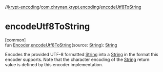 //[krypt-encoding](../../index.md)/[com.chrynan.krypt.encoding](index.md)/[encodeUtf8ToString](encode-utf8-to-string.md)

# encodeUtf8ToString

[common]\
fun [Encoder](-encoder/index.md).[encodeUtf8ToString](encode-utf8-to-string.md)(source: [String](https://kotlinlang.org/api/latest/jvm/stdlib/kotlin/-string/index.html)): [String](https://kotlinlang.org/api/latest/jvm/stdlib/kotlin/-string/index.html)

Encodes the provided UTF-8 formatted [String](encode-utf8-to-string.md) into a [String](https://kotlinlang.org/api/latest/jvm/stdlib/kotlin/-string/index.html) in the format this encoder supports. Note that the character encoding of the [String](https://kotlinlang.org/api/latest/jvm/stdlib/kotlin/-string/index.html) return value is defined by this encoder implementation.
